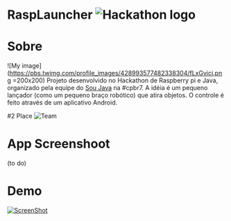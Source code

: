 RaspLauncher
![Hackathon logo](http://3.bp.blogspot.com/-PSzq4WrZheQ/UuJxMXtW59I/AAAAAAAAheU/k4waw7SWtaI/s1600/1613776_665089613542151_217963323_n.jpg)
====================


Sobre
=====
![My image](https://pbs.twimg.com/profile_images/428993577482338304/fLxGvicj.png =200x200)
Projeto desenvolvido no Hackathon de Raspberry pi e Java, organizado pela equipe do [Sou Java](https://github.com/soujava) na #cpbr7. 
A idéia é um pequeno lançador (como um pequeno braço robótico) que atira objetos. O controle é feito através de um aplicativo Android.

#2 Place
![Team](https://scontent-grt2-1.xx.fbcdn.net/hphotos-xfa1/v/t1.0-9/1779253_671585119559267_546699929_n.jpg?oh=10c7ccb8d37987a2fc87d8a60ce4c57f&oe=577E604F)

App Screenshoot
====
(to do)

Demo
====

[![ScreenShot](http://img.youtube.com/vi/uL-ht9XJvtE/0.jpg)](http://www.youtube.com/watch?v=uL-ht9XJvtE)

